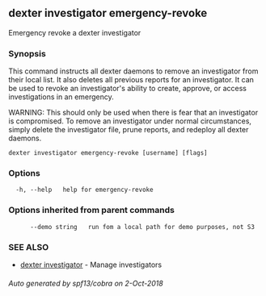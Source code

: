 ## dexter investigator emergency-revoke

Emergency revoke a dexter investigator

### Synopsis


This command instructs all dexter daemons to remove an investigator
from their local list.  It also deletes all previous reports for an
investigator.  It can be used to revoke an investigator's ability to
create, approve, or access investigations in an emergency.

WARNING: This should only be used when there is fear that an investigator
is compromised.  To remove an investigator under normal circumstances,
simply delete the investigator file, prune reports, and redeploy all
dexter daemons.

```
dexter investigator emergency-revoke [username] [flags]
```

### Options

```
  -h, --help   help for emergency-revoke
```

### Options inherited from parent commands

```
      --demo string   run fom a local path for demo purposes, not S3
```

### SEE ALSO
* [dexter investigator](dexter_investigator.md)	 - Manage investigators

###### Auto generated by spf13/cobra on 2-Oct-2018
